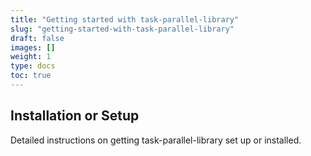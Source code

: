 ```yaml
---
title: "Getting started with task-parallel-library"
slug: "getting-started-with-task-parallel-library"
draft: false
images: []
weight: 1
type: docs
toc: true
---
```


## Installation or Setup
Detailed instructions on getting task-parallel-library set up or installed.

